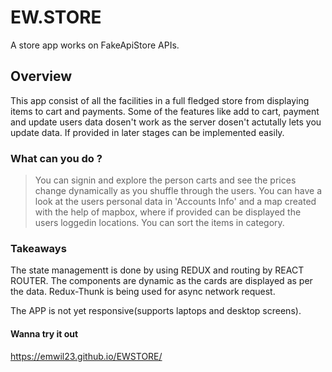 # EW.STORE

A store app works on FakeApiStore APIs.

## Overview

This app consist of all the facilities in a full fledged store from displaying items to cart and payments.
Some of the features like add to cart, payment and update users data dosen't work as the server dosen't actutally lets you update data.
If provided in later stages can be implemented easily.

### What can you do ?

>You can signin and explore the person carts and see the prices change dynamically as you shuffle through the users.
>You can have a look at the users personal data in 'Accounts Info' and a map created with the help of mapbox, where if provided can be displayed the users loggedin locations.
>You can sort the items in category.

### Takeaways

The state managementt is done by using REDUX and routing by REACT ROUTER.
The components are dynamic as the cards are displayed as per the data.
Redux-Thunk is being used for async network request.

The APP is not yet responsive(supports laptops and desktop screens).

#### Wanna try it out

https://emwil23.github.io/EWSTORE/

